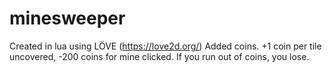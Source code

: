 # minesweeper
Created in lua using LÖVE (https://love2d.org/)
Added coins. +1 coin per tile uncovered, -200 coins for mine clicked. If you run out of coins, you lose.
